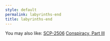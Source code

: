 ```yaml
---
style: default
permalink: labyrinths-end
title: labyrinths-end
---
```

You may also like:
[SCP-2506](http://scp-wiki.net/scp-2506)
[Conspiracy, Part III](http://scp-wiki.net/conspiracy-part-iii)